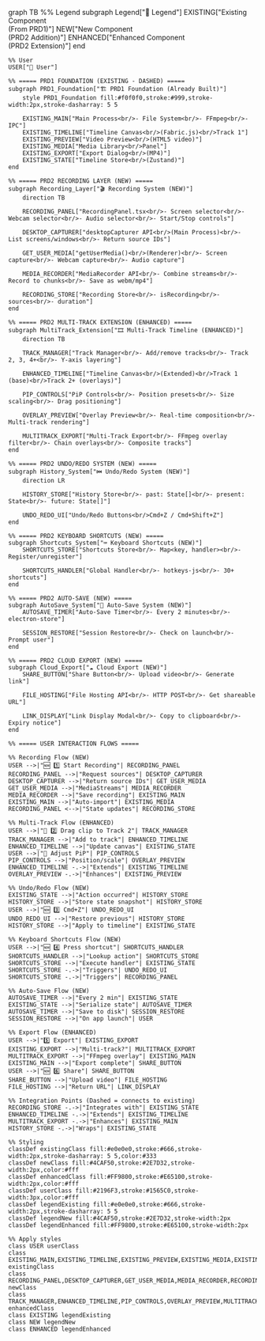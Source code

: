 graph TB
    %% Legend
    subgraph Legend["📌 Legend"]
        EXISTING["Existing Component<br/>(From PRD1)"]
        NEW["New Component<br/>(PRD2 Addition)"]
        ENHANCED["Enhanced Component<br/>(PRD2 Extension)"]
    end
    
    %% User
    USER["👤 User"]
    
    %% ===== PRD1 FOUNDATION (EXISTING - DASHED) =====
    subgraph PRD1_Foundation["🏗️ PRD1 Foundation (Already Built)"]
        style PRD1_Foundation fill:#f0f0f0,stroke:#999,stroke-width:2px,stroke-dasharray: 5 5
        
        EXISTING_MAIN["Main Process<br/>- File System<br/>- FFmpeg<br/>- IPC"]
        EXISTING_TIMELINE["Timeline Canvas<br/>(Fabric.js)<br/>Track 1"]
        EXISTING_PREVIEW["Video Preview<br/>(HTML5 video)"]
        EXISTING_MEDIA["Media Library<br/>Panel"]
        EXISTING_EXPORT["Export Dialog<br/>(MP4)"]
        EXISTING_STATE["Timeline Store<br/>(Zustand)"]
    end
    
    %% ===== PRD2 RECORDING LAYER (NEW) =====
    subgraph Recording_Layer["🎬 Recording System (NEW)"]
        direction TB
        
        RECORDING_PANEL["RecordingPanel.tsx<br/>- Screen selector<br/>- Webcam selector<br/>- Audio selector<br/>- Start/Stop controls"]
        
        DESKTOP_CAPTURER["desktopCapturer API<br/>(Main Process)<br/>- List screens/windows<br/>- Return source IDs"]
        
        GET_USER_MEDIA["getUserMedia()<br/>(Renderer)<br/>- Screen capture<br/>- Webcam capture<br/>- Audio capture"]
        
        MEDIA_RECORDER["MediaRecorder API<br/>- Combine streams<br/>- Record to chunks<br/>- Save as webm/mp4"]
        
        RECORDING_STORE["Recording Store<br/>- isRecording<br/>- sources<br/>- duration"]
    end
    
    %% ===== PRD2 MULTI-TRACK EXTENSION (ENHANCED) =====
    subgraph MultiTrack_Extension["🎞️ Multi-Track Timeline (ENHANCED)"]
        direction TB
        
        TRACK_MANAGER["Track Manager<br/>- Add/remove tracks<br/>- Track 2, 3, 4+<br/>- Y-axis layering"]
        
        ENHANCED_TIMELINE["Timeline Canvas<br/>(Extended)<br/>Track 1 (base)<br/>Track 2+ (overlays)"]
        
        PIP_CONTROLS["PiP Controls<br/>- Position presets<br/>- Size scaling<br/>- Drag positioning"]
        
        OVERLAY_PREVIEW["Overlay Preview<br/>- Real-time composition<br/>- Multi-track rendering"]
        
        MULTITRACK_EXPORT["Multi-Track Export<br/>- FFmpeg overlay filter<br/>- Chain overlays<br/>- Composite tracks"]
    end
    
    %% ===== PRD2 UNDO/REDO SYSTEM (NEW) =====
    subgraph History_System["⏮️ Undo/Redo System (NEW)"]
        direction LR
        
        HISTORY_STORE["History Store<br/>- past: State[]<br/>- present: State<br/>- future: State[]"]
        
        UNDO_REDO_UI["Undo/Redo Buttons<br/>Cmd+Z / Cmd+Shift+Z"]
    end
    
    %% ===== PRD2 KEYBOARD SHORTCUTS (NEW) =====
    subgraph Shortcuts_System["⌨️ Keyboard Shortcuts (NEW)"]
        SHORTCUTS_STORE["Shortcuts Store<br/>- Map<key, handler><br/>- Register/unregister"]
        
        SHORTCUTS_HANDLER["Global Handler<br/>- hotkeys-js<br/>- 30+ shortcuts"]
    end
    
    %% ===== PRD2 AUTO-SAVE (NEW) =====
    subgraph AutoSave_System["💾 Auto-Save System (NEW)"]
        AUTOSAVE_TIMER["Auto-Save Timer<br/>- Every 2 minutes<br/>- electron-store"]
        
        SESSION_RESTORE["Session Restore<br/>- Check on launch<br/>- Prompt user"]
    end
    
    %% ===== PRD2 CLOUD EXPORT (NEW) =====
    subgraph Cloud_Export["☁️ Cloud Export (NEW)"]
        SHARE_BUTTON["Share Button<br/>- Upload video<br/>- Generate link"]
        
        FILE_HOSTING["File Hosting API<br/>- HTTP POST<br/>- Get shareable URL"]
        
        LINK_DISPLAY["Link Display Modal<br/>- Copy to clipboard<br/>- Expiry notice"]
    end
    
    %% ===== USER INTERACTION FLOWS =====
    
    %% Recording Flow (NEW)
    USER -->|"🆕 1️⃣ Start Recording"| RECORDING_PANEL
    RECORDING_PANEL -->|"Request sources"| DESKTOP_CAPTURER
    DESKTOP_CAPTURER -->|"Return source IDs"| GET_USER_MEDIA
    GET_USER_MEDIA -->|"MediaStreams"| MEDIA_RECORDER
    MEDIA_RECORDER -->|"Save recording"| EXISTING_MAIN
    EXISTING_MAIN -->|"Auto-import"| EXISTING_MEDIA
    RECORDING_PANEL <-->|"State updates"| RECORDING_STORE
    
    %% Multi-Track Flow (ENHANCED)
    USER -->|"🔄 2️⃣ Drag clip to Track 2"| TRACK_MANAGER
    TRACK_MANAGER -->|"Add to track"| ENHANCED_TIMELINE
    ENHANCED_TIMELINE -->|"Update canvas"| EXISTING_STATE
    USER -->|"🔄 Adjust PiP"| PIP_CONTROLS
    PIP_CONTROLS -->|"Position/scale"| OVERLAY_PREVIEW
    ENHANCED_TIMELINE -.->|"Extends"| EXISTING_TIMELINE
    OVERLAY_PREVIEW -.->|"Enhances"| EXISTING_PREVIEW
    
    %% Undo/Redo Flow (NEW)
    EXISTING_STATE -->|"Action occurred"| HISTORY_STORE
    HISTORY_STORE -->|"Store state snapshot"| HISTORY_STORE
    USER -->|"🆕 3️⃣ Cmd+Z"| UNDO_REDO_UI
    UNDO_REDO_UI -->|"Restore previous"| HISTORY_STORE
    HISTORY_STORE -->|"Apply to timeline"| EXISTING_STATE
    
    %% Keyboard Shortcuts Flow (NEW)
    USER -->|"🆕 4️⃣ Press shortcut"| SHORTCUTS_HANDLER
    SHORTCUTS_HANDLER -->|"Lookup action"| SHORTCUTS_STORE
    SHORTCUTS_STORE -->|"Execute handler"| EXISTING_STATE
    SHORTCUTS_STORE -.->|"Triggers"| UNDO_REDO_UI
    SHORTCUTS_STORE -.->|"Triggers"| RECORDING_PANEL
    
    %% Auto-Save Flow (NEW)
    AUTOSAVE_TIMER -->|"Every 2 min"| EXISTING_STATE
    EXISTING_STATE -->|"Serialize state"| AUTOSAVE_TIMER
    AUTOSAVE_TIMER -->|"Save to disk"| SESSION_RESTORE
    SESSION_RESTORE -->|"On app launch"| USER
    
    %% Export Flow (ENHANCED)
    USER -->|"5️⃣ Export"| EXISTING_EXPORT
    EXISTING_EXPORT -->|"Multi-track?"| MULTITRACK_EXPORT
    MULTITRACK_EXPORT -->|"FFmpeg overlay"| EXISTING_MAIN
    EXISTING_MAIN -->|"Export complete"| SHARE_BUTTON
    USER -->|"🆕 6️⃣ Share"| SHARE_BUTTON
    SHARE_BUTTON -->|"Upload video"| FILE_HOSTING
    FILE_HOSTING -->|"Return URL"| LINK_DISPLAY
    
    %% Integration Points (Dashed = connects to existing)
    RECORDING_STORE -.->|"Integrates with"| EXISTING_STATE
    ENHANCED_TIMELINE -.->|"Extends"| EXISTING_TIMELINE
    MULTITRACK_EXPORT -.->|"Enhances"| EXISTING_MAIN
    HISTORY_STORE -.->|"Wraps"| EXISTING_STATE
    
    %% Styling
    classDef existingClass fill:#e0e0e0,stroke:#666,stroke-width:2px,stroke-dasharray: 5 5,color:#333
    classDef newClass fill:#4CAF50,stroke:#2E7D32,stroke-width:2px,color:#fff
    classDef enhancedClass fill:#FF9800,stroke:#E65100,stroke-width:2px,color:#fff
    classDef userClass fill:#2196F3,stroke:#1565C0,stroke-width:3px,color:#fff
    classDef legendExisting fill:#e0e0e0,stroke:#666,stroke-width:2px,stroke-dasharray: 5 5
    classDef legendNew fill:#4CAF50,stroke:#2E7D32,stroke-width:2px
    classDef legendEnhanced fill:#FF9800,stroke:#E65100,stroke-width:2px
    
    %% Apply styles
    class USER userClass
    class EXISTING_MAIN,EXISTING_TIMELINE,EXISTING_PREVIEW,EXISTING_MEDIA,EXISTING_EXPORT,EXISTING_STATE existingClass
    class RECORDING_PANEL,DESKTOP_CAPTURER,GET_USER_MEDIA,MEDIA_RECORDER,RECORDING_STORE,HISTORY_STORE,UNDO_REDO_UI,SHORTCUTS_STORE,SHORTCUTS_HANDLER,AUTOSAVE_TIMER,SESSION_RESTORE,SHARE_BUTTON,FILE_HOSTING,LINK_DISPLAY newClass
    class TRACK_MANAGER,ENHANCED_TIMELINE,PIP_CONTROLS,OVERLAY_PREVIEW,MULTITRACK_EXPORT enhancedClass
    class EXISTING legendExisting
    class NEW legendNew
    class ENHANCED legendEnhanced
